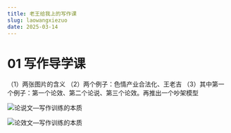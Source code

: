 ```yaml
---
title: 老王给我上的写作课
slug: laowangxiezuo
date: 2025-03-14
---
```

# 01 写作导学课



（1）两张图片的含义
（2）两个例子：色情产业合法化、王老吉
（3）其中第一个例子：第一个论效、第二个论说、第三个论效。再推出一个吵架模型


![论说文—写作训练的本质](https://obsidian-picgo-1314839904.cos.ap-guangzhou.myqcloud.com/obsidian_pictures/%E8%AE%BA%E8%AF%B4%E6%96%87%E2%80%94%E5%86%99%E4%BD%9C%E8%AE%AD%E7%BB%83%E7%9A%84%E6%9C%AC%E8%B4%A8.png)



![论效文—写作训练的本质](https://obsidian-picgo-1314839904.cos.ap-guangzhou.myqcloud.com/obsidian_pictures/%E8%AE%BA%E6%95%88%E6%96%87%E2%80%94%E5%86%99%E4%BD%9C%E8%AE%AD%E7%BB%83%E7%9A%84%E6%9C%AC%E8%B4%A8.png)





